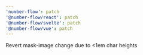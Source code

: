 ```yaml
---
'number-flow': patch
'@number-flow/react': patch
'@number-flow/svelte': patch
'@number-flow/vue': patch
---
```


Revert mask-image change due to <1em char heights
